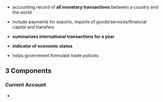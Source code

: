 - accounting record of **all monetary transactions** between a country and the world
- include payments for exports, imports of goods/services/financial capital and transfers
- **summarizes international transactions for a year** 

- **indicator of economic status**
- helps government formulate trade policies

## 3 Components
### Current Account
- 